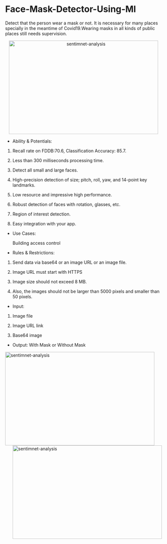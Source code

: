 # Face-Mask-Detector-Using-Ml
Detect that the person wear a mask or not. It is necessary for many places specially in the meantime of Covid19.Wearing masks in all kinds of public places still needs supervision.

<p align="center">
<img src="https://5.imimg.com/data5/PI/FD/NK/SELLER-5866466/images-500x500.jpg" alt='sentimnet-analysis' height=300 width=480> </a></p>



- Ability & Potentials:
  
1. Recall rate on FDDB:70.6, Classification Accuracy: 85.7.

2. Less than 300 milliseconds processing time.

3. Detect all small and large faces.

4. High-precision detection of size; pitch, roll, yaw, and 14-point key landmarks.

5. Low resource and impressive high performance.

6. Robust detection of faces with rotation, glasses, etc.

7. Region of interest detection.

8. Easy integration with your app.




- Use Cases:

  Building access control



- Rules & Restrictions:

1. Send data via base64 or an image URL or an image file.

2. Image URL must start with HTTPS

3. Image size should not exceed 8 MB.

4. Also, the images should not be larger than 5000 pixels and smaller than 50 pixels.
</p>


- Input:

1. Image file

2. Image URL link

3. Base64 image



- Output: With Mask or Without Mask

<p>
<img src="https://i.im.ge/2021/07/19/dL1cm.png" alt='sentimnet-analysis' align="left" height=300 width=480> </a>
<img src="https://i.im.ge/2021/07/19/dL2er.png" alt='sentimnet-analysis' align="right" height=300 width=480> </a><br>
</p>

